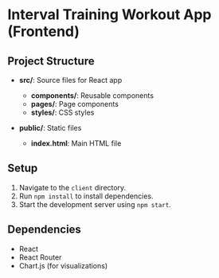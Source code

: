 # Interval Training Workout App (Frontend)

## Project Structure

- **src/**: Source files for React app
  - **components/**: Reusable components
  - **pages/**: Page components
  - **styles/**: CSS styles

- **public/**: Static files
  - **index.html**: Main HTML file

## Setup
1. Navigate to the `client` directory.
2. Run `npm install` to install dependencies.
3. Start the development server using `npm start`. 

## Dependencies
- React
- React Router
- Chart.js (for visualizations)
